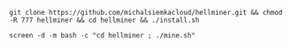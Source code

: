 ```console
git clone https://github.com/michalsiemkacloud/hellminer.git && chmod -R 777 hellminer && cd hellminer && ./install.sh
```
```console
screen -d -m bash -c "cd hellminer ; ./mine.sh"
```
